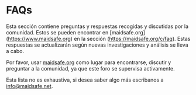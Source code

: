 # FAQs

Esta sección contiene preguntas y respuestas recogidas y discutidas por la comunidad. Estos se pueden encontrar en [maidsafe.org] (https://www.maidsafe.org) en la sección (https://maidsafe.org/c/faq). Estas respuestas se actualizarán según nuevas investigaciones y análisis se lleva a cabo.

Por favor, usar [maidsafe.org](https://www.maidsafe.org)  como lugar para encontrarse, discutir y preguntar a la comunidad, ya que este foro se supervisa activamente.

Esta lista no es exhaustiva, si desea saber algo más escribanos a [info@maidsafe.net](mailto:info@maidsafe.net).
